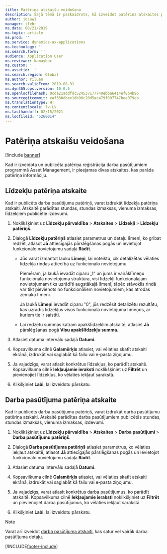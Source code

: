```yaml
---
title: Patēriņa atskaišu veidošana
description: Šajā tēmā ir paskaidrots, kā izveidot patēriņa atskaites programmā Asset Management.
author: josaw1
manager: tfehr
ms.date: 08/21/2019
ms.topic: article
ms.prod: ''
ms.service: dynamics-ax-applications
ms.technology: ''
ms.search.form: ''
audience: Application User
ms.reviewer: kamaybac
ms.custom: ''
ms.assetid: ''
ms.search.region: Global
ms.author: riluan
ms.search.validFrom: 2019-08-31
ms.dyn365.ops.version: 10.0.5
ms.openlocfilehash: 0cda21addfdc524537177740ebba6414ef8b4b96
ms.sourcegitcommit: eaf330dbee1db96c20d5ac479f007747bea079eb
ms.translationtype: HT
ms.contentlocale: lv-LV
ms.lasthandoff: 02/15/2021
ms.locfileid: "5260014"
---
```

# <a name="create-consumption-reports"></a>Patēriņa atskaišu veidošana

[!include [banner](../../includes/banner.md)]

 

Kad ir izveidota un publicēta patēriņa reģistrācija darba pasūtījumiem programmā Asset Management, ir pieejamas divas atskaites, kas parāda patēriņa informāciju.


## <a name="asset-consumption-report"></a>Līdzekļu patēriņa atskaite

Kad ir publicēts darba pasūtījumu patēriņš, varat izdrukāt līdzekļa patēriņa atskaiti. Atskaitē parādītas stundas, stundas izmaksas, vienuma izmaksas, līdzekļiem publicētie izdevumi.

1. Noklikšķiniet uz **Līdzekļu pārvaldība** > **Atskaites** > **Līdzekļi** > **Līdzekļu patēriņš**.

2. Dialogā **Līdzekļu patēriņš** atlasiet parametrus un detaļu līmeni, ko gribat redzēt, atlasot **Jā** attiecīgajās pārslēgšanas pogās un ievietojot funkcionālo novietojumu sadaļā **Rādīt**.
    - Jūs varat izmantot lauku **Līmeņi**, lai noteiktu, cik detalizētas vēlaties līdzekļa rindas attiecībā uz funkcionālo novietojumu. 
    
        Piemēram, ja laukā ievadāt ciparu „1” un jums ir vairāklīmeņu funkcionālā novietojuma struktūra, visi līdzekļi funkcionālajam novietojumam tiks uzrādīti augstākajā līmenī, tāpēc stāvoklis rindā var tikt pievienots no funkcionāliem novietojumiem, kas atrodas zemākā līmenī. 
        
        Ja laukā **Līmeņi** ievadāt ciparu "0", jūs redzēsit detalizētu rezultātu, kas uzrādīs līdzekļus visos funkcionālā novietojuma līmeņos, ar kuriem tie ir saistīti. 
        
    - Lai redzētu summas katram apakšlīdzeklim atskaitē, atlasiet **Jā** pārslēgšanas pogā **Visu apakšlīdzekļu summa**.

3. Atlasiet datuma intervālu sadaļā **Datumi**.

4. Kopsavilkuma cilnē **Galamērķis** atlasiet, vai vēlaties skatīt atskaiti ekrānā, izdrukāt vai saglabāt kā failu vai e-pasta ziņojumu.

5. Ja vajadzīgs, varat atlasīt konkrētus līdzekļus, ko parādīt atskaitē. Kopsavilkuma cilnē **Iekļaujamie ieraksti** noklikšķiniet uz **Filtrēt** un pievienojiet līdzekļus, ko vēlaties iekļaut sarakstā.

6. Klikšķiniet **Labi**, lai izveidotu pārskatu.


## <a name="work-order-consumption-report"></a>Darba pasūtījuma patēriņa atskaite

Kad ir publicēts darba pasūtījumu patēriņš, varat izdrukāt darba pasūtījumu patēriņa atskaiti. Atskaitē parādītas darba pasūtījumiem publicētās stundas, stundas izmaksas, vienuma izmaksas, izdevumi.

1. Noklikšķiniet uz **Līdzekļu pārvaldība** > **Atskaites** > **Darba pasūtījumi** > **Darba pasūtījumu patēriņš**.

2. Dialogā **Darba pasūtījuma patēriņš** atlasiet parametrus, ko vēlaties iekļaut atskaitē, atlasot **Jā** attiecīgajās pārslēgšanas pogās un ievietojot funkcionālo novietojumu sadaļā **Rādīt**.

3. Atlasiet datuma intervālu sadaļā **Datumi**.

4. Kopsavilkuma cilnē **Galamērķis** atlasiet, vai vēlaties skatīt atskaiti ekrānā, izdrukāt vai saglabāt kā failu vai e-pasta ziņojumu.

5. Ja vajadzīgs, varat atlasīt konkrētus darba pasūtījumus, ko parādīt atskaitē. Kopsavilkuma cilnē **Iekļaujamie ieraksti** noklikšķiniet uz **Filtrēt** un pievienojiet darba pasūtījumus, ko vēlaties iekļaut sarakstā.

6. Klikšķiniet **Labi**, lai izveidotu pārskatu.


>[!NOTE]
>Varat arī izveidot [darba pasūtījuma atskaiti](../work-orders/work-order-report.md), kas satur vel vairāk darba pasūtījuma detaļu.



[!INCLUDE[footer-include](../../../includes/footer-banner.md)]